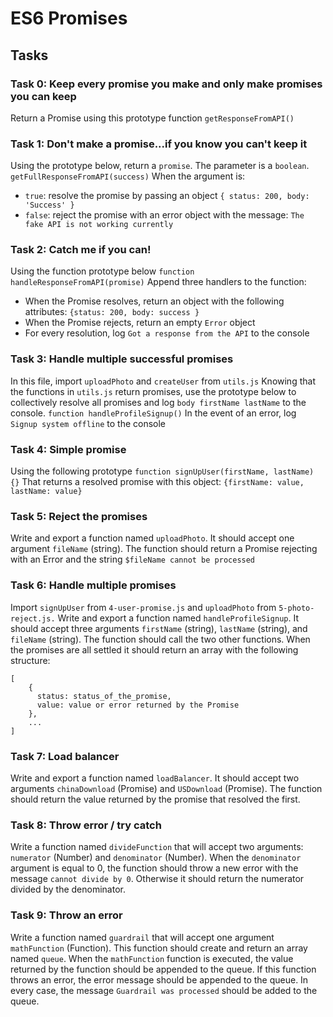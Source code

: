 # ES6 Promises

## Tasks

### Task 0: Keep every promise you make and only make promises you can keep
Return a Promise using this prototype function `getResponseFromAPI()`

### Task 1: Don't make a promise...if you know you can't keep it
Using the prototype below, return a `promise`. The parameter is a `boolean`.
`getFullResponseFromAPI(success)`
When the argument is:
* `true`: resolve the promise by passing an object `{ status: 200, body: 'Success' }`
* `false`: reject the promise with an error object with the message: `The fake API is not working currently`

### Task 2: Catch me if you can!
Using the function prototype below
`function handleResponseFromAPI(promise)`
Append three handlers to the function:
* When the Promise resolves, return an object with the following attributes: `{status: 200, body: success }`
* When the Promise rejects, return an empty `Error` object
* For every resolution, log `Got a response from the API` to the console

### Task 3: Handle multiple successful promises
In this file, import `uploadPhoto` and `createUser` from `utils.js`
Knowing that the functions in `utils.js` return promises, use the prototype below to collectively resolve all promises and log `body firstName lastName` to the console.
`function handleProfileSignup()`
In the event of an error, log `Signup system offline` to the console

### Task 4: Simple promise
Using the following prototype
`function signUpUser(firstName, lastName) {}`
That returns a resolved promise with this object: `{firstName: value, lastName: value}`

### Task 5: Reject the promises
Write and export a function named `uploadPhoto`. It should accept one argument `fileName` (string).
The function should return a Promise rejecting with an Error and the string `$fileName cannot be processed`

### Task 6: Handle multiple promises
Import `signUpUser` from `4-user-promise.js` and `uploadPhoto` from `5-photo-reject.js.`
Write and export a function named `handleProfileSignup`. It should accept three arguments `firstName` (string), `lastName` (string), and `fileName` (string). The function should call the two other functions. When the promises are all settled it should return an array with the following structure:
```
[
    {
      status: status_of_the_promise,
      value: value or error returned by the Promise
    },
    ...
]
```

### Task 7: Load balancer
Write and export a function named `loadBalancer`. It should accept two arguments `chinaDownload` (Promise) and `USDownload` (Promise).
The function should return the value returned by the promise that resolved the first.

### Task 8: Throw error / try catch
Write a function named `divideFunction` that will accept two arguments: `numerator` (Number) and `denominator` (Number).
When the `denominator` argument is equal to 0, the function should throw a new error with the message `cannot divide by 0`. Otherwise it should return the numerator divided by the denominator.

### Task 9: Throw an error
Write a function named `guardrail` that will accept one argument `mathFunction` (Function).
This function should create and return an array named `queue`.
When the `mathFunction` function is executed, the value returned by the function should be appended to the queue. If this function throws an error, the error message should be appended to the queue. In every case, the message `Guardrail was processed` should be added to the queue.
